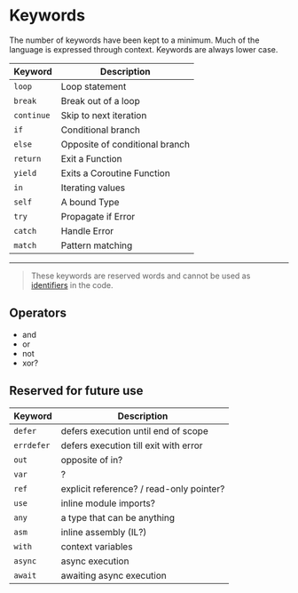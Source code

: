 # Keywords

The number of keywords have been kept to a minimum. Much of the language is expressed through context. Keywords are always lower case.

| Keyword | Description
|--|--
| `loop` | Loop statement
| `break` | Break out of a loop
| `continue` | Skip to next iteration
| `if` | Conditional branch
| `else` | Opposite of conditional branch
| `return` | Exit a Function
| `yield` | Exits a Coroutine Function
| `in` | Iterating values
| `self` | A bound Type
| `try` | Propagate if Error
| `catch` | Handle Error
| `match` | Pattern matching

---

> These keywords are reserved words and cannot be used as [identifiers](identifiers.md) in the code.

## Operators

- and
- or
- not
- xor?

## Reserved for future use

Keyword | Description
--|--
`defer` | defers execution until end of scope
`errdefer` | defers execution till exit with error
`out` | opposite of in?
`var` | ?
`ref` | explicit reference? / read-only pointer?
`use` | inline module imports?
`any` | a type that can be anything
`asm` | inline assembly (IL?)
`with` | context variables
`async` | async execution
`await` | awaiting async execution
